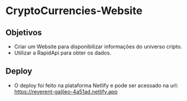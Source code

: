 # CryptoCurrencies-Website

## Objetivos
- Criar um Website para disponibilizar informações do universo cripto.
- Utilizar a RapidApi para obter os dados.

## Deploy

- O deploy foi feito na plataforma Netlify e pode ser acessado na url: https://reverent-galileo-4a51ad.netlify.app
